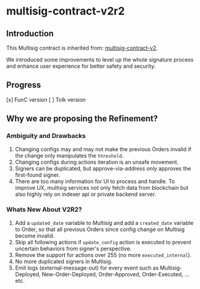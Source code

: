# multisig-contract-v2r2

## Introduction

This Multisig contract is inherited from: [multisig-contract-v2](https://github.com/frigatebird-studio/multisig-contract-v2).

We introduced some improvements to level up the whole signature process and enhance user experience for better safety and security.

## Progress

[x] FunC version
[ ] Tolk version

## Why we are proposing the Refinement?

### Ambiguity and Drawbacks

1. Changing configs may and may not make the previous Orders invalid if the change only manipulates the `threshold`.
1. Changing configs during actions iteration is an unsafe movement.
1. Signers can be duplicated, but approve-via-address only approves the first-found signer.
1. There are too many information for UI to process and handle. To improve UX, multisig services not only fetch data from blockchain but also highly rely on indexer api or private backend server.

### Whats New About V2R2?

1. Add a `updated_date` variable to Multisig and add a `created_date` variable to Order, so that all previous Orders since config change on Multisig become invalid.
1. Skip all following actions if `update_config` action is executed to prevent uncertain behaviors from signer's perspective.
1. Remove the support for actions over 255 (no more `executed_internal`).
1. No more duplicated signers in Multisig.
1. Emit logs (external-message-out) for every event such as Multisig-Deployed, New-Order-Deployed, Order-Approved, Order-Executed, ... etc.
